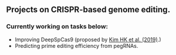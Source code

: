 ## Projects on CRISPR-based genome editing.

### Currently working on tasks below:
* Improving DeepSpCas9 (proposed by [Kim HK et al. (2019)](https://www.science.org/doi/10.1126/sciadv.aax9249).)
* Predicting prime editing efficiency from pegRNAs.
